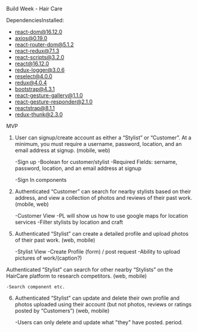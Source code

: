 Build Week - Hair Care

DependenciesInstalled: 
+ react-dom@16.12.0
+ axios@0.19.0
+ react-router-dom@5.1.2
+ react-redux@7.1.3
+ react-scripts@3.2.0
+ react@16.12.0
+ redux-logger@3.0.6
+ reselect@4.0.0
+ redux@4.0.4
+ bootstrap@4.3.1
+ react-gesture-gallery@1.1.0
+ react-gesture-responder@2.1.0
+ reactstrap@8.1.1
+ redux-thunk@2.3.0


MVP
1. User can signup/create account as either a “Stylist” or “Customer”. At a minimum, you must require a username, password, location, and an email address at signup. (mobile, web)

    -Sign up
        -Boolean for customer/stylist
        -Required Fields: sername, password, location, and an email address at signup

    -Sign In components

2. Authenticated “Customer” can search for nearby stylists based on their address, and view a collection of photos and reviews of their past work. (mobile, web)

    -Customer View 
    -PL will show us how to use google maps for location services
    -Filter stylists by location and craft

<!-- 3. Authenticated “Customer” can upload photos, a short review and rate both the stylist and the haircut received. (mobile)

4. Authenticated “Customer” can update or delete photos, reviews and “Stylist” ratings created with their user account. (mobile) -->

5. Authenticated “Stylist” can create a detailed profile and upload photos of their past work. (web, mobile)

    -Stylist View
    -Create Profile (form) / post request
    -Ability to upload pictures of work/(caption?)

Authenticated “Stylist” can search for other nearby “Stylists” on the HairCare platform to research competitors. (web, mobile)

    -Search component etc.

6. Authenticated “Stylist” can update and delete their own profile and photos uploaded using their account (but not photos, reviews or ratings posted by “Customers”) (web, mobile)

    -Users can only delete and update what "they" have posted. period. 


    

    
